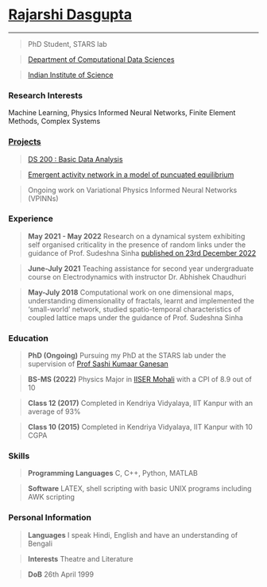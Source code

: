 # [Rajarshi Dasgupta](pics/me.jpg)

---

> PhD Student, STARS lab

> [Department of Computational Data Sciences](https://cds.iisc.ac.in/)

> [Indian Institute of Science](https://iisc.ac.in/)

### Research Interests

Machine Learning, Physics Informed Neural Networks, Finite Element Methods, Complex Systems

### [Projects](proj.html)

> [DS 200 : Basic Data Analysis](https://github.com/rajarshi99/data_gov/blob/main/data_gov.ipynb)

> [Emergent activity network in a model of puncuated equilibrium](https://link.springer.com/article/10.1140/epjp/s13360-022-03581-y)

> Ongoing work on Variational Physics Informed Neural Networks (VPINNs)

### Experience

> **May 2021 - May 2022** Research on a dynamical system exhibiting self organised criticality in the presence of random links under the guidance of Prof. Sudeshna Sinha [published on 23rd December 2022](https://link.springer.com/article/10.1140/epjp/s13360-022-03581-y)

> **June-July 2021** Teaching assistance for second year undergraduate course on Electrodynamics with instructor Dr. Abhishek Chaudhuri

> **May-July 2018** Computational work on one dimensional maps, understanding dimensionality of fractals, learnt and implemented the ‘small-world’ network, studied spatio-temporal characteristics of coupled lattice maps under the guidance of Prof. Sudeshna Sinha

### Education

> **PhD (Ongoing)** Pursuing my PhD at the STARS lab under the supervision of [Prof Sashi Kumaar Ganesan](http://cds.iisc.ac.in/faculty/sashi/)

> **BS-MS (2022)** Physics Major in [IISER Mohali](https://www.iisermohali.ac.in/) with a CPI of 8.9 out of 10

> **Class 12 (2017)** Completed in Kendriya Vidyalaya, IIT Kanpur with an average of 93%

> **Class 10 (2015)** Completed in Kendriya Vidyalaya, IIT Kanpur with 10 CGPA

### Skills

> **Programming Languages** C, C++, Python, MATLAB

> **Software** LATEX, shell scripting with basic UNIX programs including AWK scripting

### Personal Information

> **Languages** I speak Hindi, English and have an understanding of Bengali

> **Interests** Theatre and Literature

> **DoB** 26th April 1999

